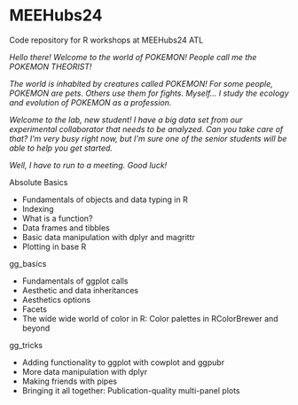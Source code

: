 # MEEHubs24
Code repository for R workshops at MEEHubs24 ATL

*Hello there! Welcome to the world of POKEMON! People call me the POKEMON THEORIST!*

*The world is inhabited by creatures called POKEMON! For some people, POKEMON are pets. Others use them for fights. Myself... I study the ecology and evolution of POKEMON as a profession.*

*Welcome to the lab, new student! I have a big data set from our experimental collaborator that needs to be analyzed. Can you take care of that? I'm very busy right now, but I'm sure one of the senior students will be able to help you get started.*

*Well, I have to run to a meeting. Good luck!*

Absolute Basics
* Fundamentals of objects and data typing in R
* Indexing
* What is a function?
* Data frames and tibbles
* Basic data manipulation with dplyr and magrittr
* Plotting in base R

gg_basics
* Fundamentals of ggplot calls
* Aesthetic and data inheritances
* Aesthetics options
* Facets
* The wide wide world of color in R: Color palettes in RColorBrewer and beyond

gg_tricks
* Adding functionality to ggplot with cowplot and ggpubr
* More data manipulation with dplyr
* Making friends with pipes
* Bringing it all together: Publication-quality multi-panel plots
